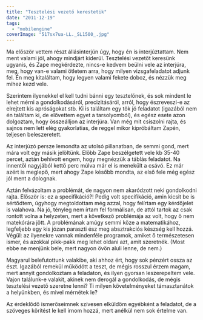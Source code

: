 ```yaml
---
title: "Tesztelési vezető kerestetik"
date: "2011-12-19"
tags: 
  - "mobilengine"
coverImage: "517sx7ua-LL._SL1500_.jpg"
---
```


Ma először vettem részt állásinterjún úgy, hogy én is interjúztattam. Nem ment valami jól, ahogy mindjárt kiderül. Tesztelési vezetőt keresünk ugyanis, és Zape megkérdezte, nincs-e kedvem beülni vele az interjúra, meg, hogy van-e valami ötletem arra, hogy milyen vizsgafeladatot adjunk fel. Én meg kitaláltam, hogy legyen valami fekete doboz, és nézzük meg mihez kezd vele.

Szerintem ilyenekkel el kell tudni bánni egy tesztelőnek, és sok mindent le lehet mérni a gondolkodásáról, precizitásáról, arról, hogy észreveszi-e az elrejtett kis apróságokat stb. Ki is találtam egy tök jó feladatot (igazából nem én találtam ki, de elővettem egyet a tarsolyomból), és egész esete azon dolgoztam, hogy összeálljon az interjúra. Van még mit csiszolni rajta, és sajnos nem lett elég gyakorlatias, de reggel mikor kipróbáltam Zapén, teljesen beleszeretett.

Az interjúzó persze lemondta az utolsó pillanatban, de semmi gond, mert mára volt egy másik jelöltünk. Előbb Zape beszélgetett vele kb 35-40 percet, aztán behívott engem, hogy megnézzük a táblás feladatot. Na innentől nagyjából kettő perc múlva már el is menekült a csávó. Ez már azért is meglepő, mert ahogy Zape később mondta, az első fele még egész jól ment a dolognak.

Aztán felvázoltam a problémát, de nagyon nem akaródzott neki gondolkodni rajta. Először is: ez a specifikáció?! Pedig volt specifikáció, amin kicsit be is sértődtem, úgyhogy megtoldottam még azzal, hogy felírtam egy kérdőjelet is valahova. Na jó, tényleg nem írtam fel formálisan, de attól tartok az csak rontott volna a helyzeten, mert a következő problémája az volt, hogy ő nem matekórára jött. A problémának amúgy semmi köze a matematikához, legfeljebb egy kis józan paraszti ész meg absztrakciós készség kell hozzá. Végül: az ilyenekre vannak mindenféle programok, amiket ő természetesen ismer, és azokkal pikk-pakk meg lehet oldani azt, amit szeretnék. (Most ebbe ne menjünk bele, mert nagyon övön aluli lenne, de nem.)

Magyarul belefutottunk valakibe, aki ahhoz ért, hogy sok pénzért ossza az észt. Igazából remekül működött a teszt, de mégis rosszul érzem magam, mert annyit gondolkoztam a feladaton, és ilyen gyorsan leszerepeltem vele. Vajon találunk-e valakit, akinek nem derogál a gondolkodás, de mégis tesztelési vezető szeretne lenni? Ti milyen követelményeket támasztanátok a helyünkben, és mivel mérnétek le?

Az érdeklődő ismerőseimnek szívesen elküldöm egyébként a feladatot, de a szöveges körítést le kell írnom hozzá, mert anélkül nem sok értelme van.
